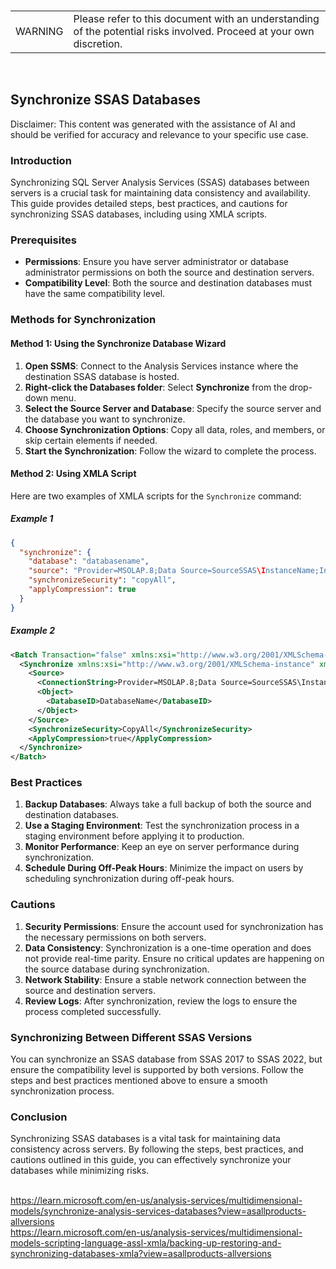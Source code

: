 <br><table><td>WARNING</td><td>Please refer to this document with an understanding of the potential risks involved. Proceed at your own discretion.</td></table><br>

## Synchronize SSAS Databases

Disclaimer: This content was generated with the assistance of AI and should be verified for accuracy and relevance to your specific use case.

### Introduction

Synchronizing SQL Server Analysis Services (SSAS) databases between servers is a crucial task for maintaining data consistency and availability. This guide provides detailed steps, best practices, and cautions for synchronizing SSAS databases, including using XMLA scripts.

### Prerequisites

- **Permissions**: Ensure you have server administrator or database administrator permissions on both the source and destination servers.
- **Compatibility Level**: Both the source and destination databases must have the same compatibility level.

### Methods for Synchronization

#### Method 1: Using the Synchronize Database Wizard

1. **Open SSMS**: Connect to the Analysis Services instance where the destination SSAS database is hosted.
2. **Right-click the Databases folder**: Select **Synchronize** from the drop-down menu.
3. **Select the Source Server and Database**: Specify the source server and the database you want to synchronize.
4. **Choose Synchronization Options**: Copy all data, roles, and members, or skip certain elements if needed.
5. **Start the Synchronization**: Follow the wizard to complete the process.

#### Method 2: Using XMLA Script

Here are two examples of XMLA scripts for the `Synchronize` command:

##### Example 1

```json
{
  "synchronize": {
    "database": "databasename",
    "source": "Provider=MSOLAP.8;Data Source=SourceSSAS\InstanceName;Integrated Security=SSPI;Initial Catalog=databasename>",
    "synchronizeSecurity": "copyAll",
    "applyCompression": true
  }
}
```

##### Example 2

```xml
<Batch Transaction="false" xmlns:xsi="http://www.w3.org/2001/XMLSchema-instance" xmlns:xsd="http://www.w3.org/2001/XMLSchema" xmlns="http://schemas.microsoft.com/analysisservices/2003/engine">
  <Synchronize xmlns:xsi="http://www.w3.org/2001/XMLSchema-instance" xmlns:xsd="http://www.w3.org/2001/XMLSchema" xmlns="http://schemas.microsoft.com/analysisservices/2003/engine">
    <Source>
      <ConnectionString>Provider=MSOLAP.8;Data Source=SourceSSAS\InstanceName;Integrated Security=SSPI;Initial Catalog=DatabaseName</ConnectionString>
      <Object>
        <DatabaseID>DatabaseName</DatabaseID>
      </Object>
    </Source>
    <SynchronizeSecurity>CopyAll</SynchronizeSecurity>
    <ApplyCompression>true</ApplyCompression>
  </Synchronize>
</Batch>
```

### Best Practices

1. **Backup Databases**: Always take a full backup of both the source and destination databases.
2. **Use a Staging Environment**: Test the synchronization process in a staging environment before applying it to production.
3. **Monitor Performance**: Keep an eye on server performance during synchronization.
4. **Schedule During Off-Peak Hours**: Minimize the impact on users by scheduling synchronization during off-peak hours.

### Cautions

1. **Security Permissions**: Ensure the account used for synchronization has the necessary permissions on both servers.
2. **Data Consistency**: Synchronization is a one-time operation and does not provide real-time parity. Ensure no critical updates are happening on the source database during synchronization.
3. **Network Stability**: Ensure a stable network connection between the source and destination servers.
4. **Review Logs**: After synchronization, review the logs to ensure the process completed successfully.

### Synchronizing Between Different SSAS Versions

You can synchronize an SSAS database from SSAS 2017 to SSAS 2022, but ensure the compatibility level is supported by both versions. Follow the steps and best practices mentioned above to ensure a smooth synchronization process.

### Conclusion

Synchronizing SSAS databases is a vital task for maintaining data consistency across servers. By following the steps, best practices, and cautions outlined in this guide, you can effectively synchronize your databases while minimizing risks.

<br>https://learn.microsoft.com/en-us/analysis-services/multidimensional-models/synchronize-analysis-services-databases?view=asallproducts-allversions
<br>https://learn.microsoft.com/en-us/analysis-services/multidimensional-models-scripting-language-assl-xmla/backing-up-restoring-and-synchronizing-databases-xmla?view=asallproducts-allversions
